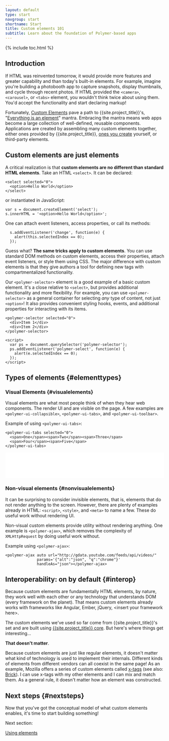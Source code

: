 ```yaml
---
layout: default
type: start
navgroup: start
shortname: Start
title: Custom elements 101
subtitle: Learn about the foundation of Polymer-based apps
---
```


{% include toc.html %}

## Introduction

If HTML was reinvented tomorrow, it would provide more features and greater capability and than today's built-in elements. For example, imagine you're building a photobooth app to capture snapshots, display thumbnails, and cycle through recent photos. If HTML provided the `<camera>`, `<carousel>`, or `<tabs>` element, you wouldn't think twice about using them. You'd accept the functionality and start declaring markup!

Fortunately, [Custom Elements](/platform/custom-elements.html) pave a path to {{site.project_title}}'s, "[Everything is an element](/docs/start/everything.html)" mantra. Embracing the mantra means web apps become a large collection of well-defined, reusable components. Applications are created by assembling many custom elements together, either ones provided by {{site.project_title}}, [ones you create](/getting-started.html) yourself, or third-party elements.

## Custom elements are just elements

A critical realization is that **custom elements are no different than
standard HTML elements**. Take an HTML `<select>`. It can be declared:

    <select selected="0">
      <option>Hello World</option>
    </select>

or instantiated in JavaScript:

    var s = document.createElement('select');
    s.innerHTML = '<option>Hello World</option>';

One can attach event listeners, access properties, or call its methods:

      s.addEventListener('change', function(e) {
        alert(this.selectedIndex == 0);
      });

Guess what? **The same tricks apply to custom elements**. You can use standard DOM methods
on custom elements, access their properties, attach event listeners, or style them using CSS. The major difference with custom elements is that they give authors a tool for defining new tags
with compartmentalized functionality.

Our `<polymer-selector>` element is a good example of a basic custom element. It's a close relative to `<select>`, but provides additional functionality and more flexibility. For example, you can  use `<polymer-selector>` as a general container for selecting _any_ type of content, not just `<option>`! It also provides convenient styling hooks, events, and additional properties for interacting with its items.

    <polymer-selector selected="0">
      <div>Item 1</div>
      <div>Item 2</div>
    </polymer-selector>

    <script>
      var ps = document.querySelector('polymer-selector');
      ps.addEventListener('polymer-select', function(e) {
        alert(e.selectedIndex == 0);
      });
    </script>

## Types of elements {#elementtypes}

###  Visual Elements {#visualelements}

Visual elements are what most people think of when they hear web components. The render
UI and are visible on the page. A few examples are `<polymer-ui-collapsible>`, `<polymer-ui-tabs>`, and `<polymer-ui-toolbar>`.

Example of using `<polymer-ui-tabs>`:

    <polymer-ui-tabs selected="0">
      <span>One</span><span>Two</span><span>Three</span>
      <span>Four</span><span>Five</span>
    </polymer-ui-tabs>

<iframe src="/components/polymer-ui-tabs/smoke.html" style="border:none;height:80px;width:100%;"></iframe>

### Non-visual elements {#nonvisualelements}

It can be surprising to consider invisible elements, that is, elements that do not
render anything to the screen. However, there are plenty of examples already in HTML: `<script>`, `<style>`, and `<meta>` to name a few. These do useful work without rendering UI.

Non-visual custom elements provide utility without rendering anything. One example is `<polymer-ajax>`, which removes the complexity of `XMLHttpRequest` by doing useful work without.

Example using `<polymer-ajax>`:

    <polymer-ajax auto url="http://gdata.youtube.com/feeds/api/videos/" 
                  params='{"alt":"json", "q":"chrome"}'
                  handleAs="json"></polymer-ajax>

## Interoperability: on by default {#interop}

Because custom elements are fundamentally HTML elements, by nature, they work well with each other or any technology that understands DOM (every framework on the planet). That means custom elements already works with frameworks like Angular, Ember, jQuery, &lt;insert your framework here>.

The custom elements we've used so far come from {{site.project_title}}'s set and are built using [{{site.project_title}} core](/docs/polymer/polymer.html). But here's where things get interesting...

**That doesn't matter**.

Because custom elements are just like regular elements, it doesn't matter what kind of technology is used to implement their internals. Different kinds of elements from different vendors can all coexist in the same page! As an example, Mozilla offers a series of custom elements called [x-tags](http://x-tags.org/) (see also: [Brick](http://mozilla.github.io/brick/)). I can use x-tags with my other elements and I can mix and match them. As a general rule, it doesn't matter how an element was constructed.

## Next steps {#nextsteps}

Now that you've got the conceptual model of what custom elements enables, it's time to start
building something!

Next section:

<a href="/docs/start/usingelements.html" class="paper-button"><polymer-ui-icon src="/images/picons/ic_arrowForward_dark_.png"></polymer-ui-icon>Using elements</a>
